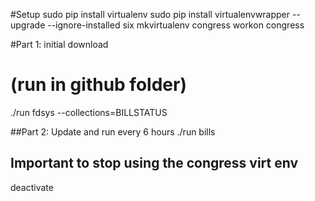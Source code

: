 #Setup
sudo pip install virtualenv
sudo pip install virtualenvwrapper --upgrade --ignore-installed six
mkvirtualenv congress
workon congress

#Part 1: initial download
# (run in github folder)
./run fdsys --collections=BILLSTATUS

##Part 2: Update and run every 6 hours
./run bills

## Important to stop using the congress virt env
deactivate
